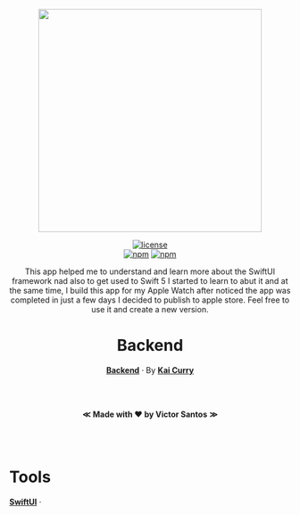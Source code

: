 <div align="center">

<img src="https://raw.githubusercontent.com/victors1681/iWatchCovid19Tracker/master/github/app-landing.png" height="400px"></br>

[![license](https://img.shields.io/badge/license-Apache_2.0-red.svg?style=for-the-badge)]() 
<br/>
[![npm](https://img.shields.io/github/stars/elraccoone/react-unity-webgl.svg?style=for-the-badge)]()
[![npm](https://img.shields.io/npm/dt/react-unity-webgl.svg?style=for-the-badge)]()

This app helped me to understand and learn more about the SwiftUI framework nad also to get used to Swift 5 I started to learn to abut it and at the same time, I build this app for my Apple Watch after noticed the app was completed in just a few days I decided to publish to apple store. 
Feel free to use it and create a new version.


# Backend
 
 [**Backend**]( https://github.com/COVID19Tracking/covid-tracking-api) &middot;
 By  [**Kai Curry**](https://github.com/webmasterkai)
 

<br/><br/>


**&Lt;**
**Made with &hearts; by Victor Santos**
**&Gt;**

<br/><br/>

</div>

# Tools

 [**SwiftUI**]( https://developer.apple.com/xcode/swiftui/) &middot;
 

